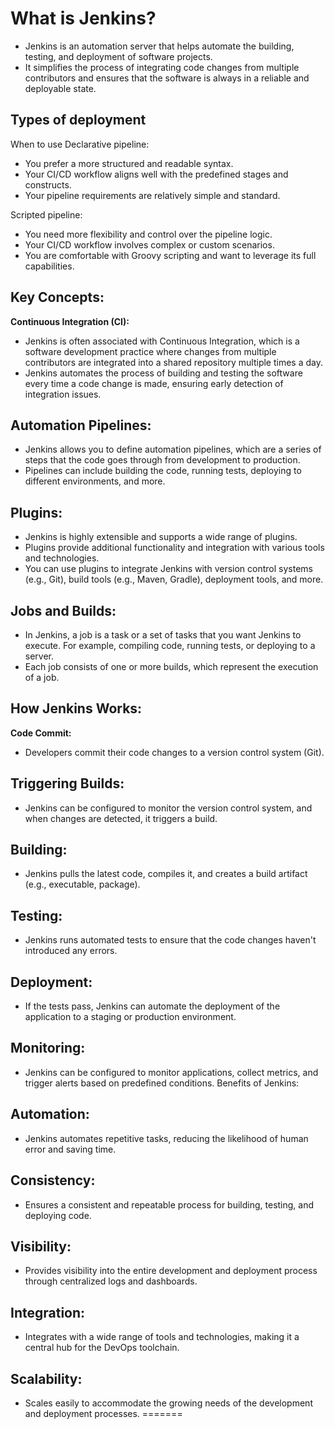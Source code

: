 # What is Jenkins?
- Jenkins is an automation server that helps automate the building, testing, and deployment of software projects. 
- It simplifies the process of integrating code changes from multiple contributors and ensures that the software is always in a reliable and deployable state.

## Types of deployment
When to use Declarative pipeline:
- You prefer a more structured and readable syntax.
- Your CI/CD workflow aligns well with the predefined stages and constructs.
- Your pipeline requirements are relatively simple and standard.

Scripted pipeline:
- You need more flexibility and control over the pipeline logic.
- Your CI/CD workflow involves complex or custom scenarios.
- You are comfortable with Groovy scripting and want to leverage its full capabilities.

## Key Concepts:
**Continuous Integration (CI):**

- Jenkins is often associated with Continuous Integration, which is a software development practice where changes from multiple contributors are integrated into a shared repository multiple times a day.
- Jenkins automates the process of building and testing the software every time a code change is made, ensuring early detection of integration issues.

## Automation Pipelines:
- Jenkins allows you to define automation pipelines, which are a series of steps that the code goes through from development to production.
- Pipelines can include building the code, running tests, deploying to different environments, and more.

## Plugins:
- Jenkins is highly extensible and supports a wide range of plugins. 
- Plugins provide additional functionality and integration with various tools and technologies.
- You can use plugins to integrate Jenkins with version control systems (e.g., Git), build tools (e.g., Maven, Gradle), deployment tools, and more.

## Jobs and Builds:
- In Jenkins, a job is a task or a set of tasks that you want Jenkins to execute. For example, compiling code, running tests, or deploying to a server.
- Each job consists of one or more builds, which represent the execution of a job.

## How Jenkins Works:
**Code Commit:**
- Developers commit their code changes to a version control system (Git).
## Triggering Builds:
- Jenkins can be configured to monitor the version control system, and when changes are detected, it triggers a build.
## Building:
- Jenkins pulls the latest code, compiles it, and creates a build artifact (e.g., executable, package).
## Testing:
- Jenkins runs automated tests to ensure that the code changes haven't introduced any errors.
## Deployment:
- If the tests pass, Jenkins can automate the deployment of the application to a staging or production environment.

## Monitoring:
- Jenkins can be configured to monitor applications, collect metrics, and trigger alerts based on predefined conditions.
Benefits of Jenkins:
## Automation:
- Jenkins automates repetitive tasks, reducing the likelihood of human error and saving time.
## Consistency:
- Ensures a consistent and repeatable process for building, testing, and deploying code.
## Visibility:
- Provides visibility into the entire development and deployment process through centralized logs and dashboards.
## Integration:
- Integrates with a wide range of tools and technologies, making it a central hub for the DevOps toolchain.
## Scalability:
- Scales easily to accommodate the growing needs of the development and deployment processes.
=======
